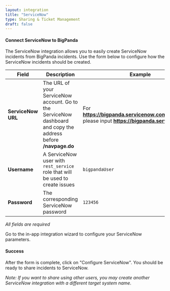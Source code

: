 ```yaml
---
layout: integration
title: "ServiceNow"
type: Sharing & Ticket Management
draft: false
---
```


#### Connect ServiceNow to BigPanda

The ServiceNow integration allows you to easily create ServiceNow incidents from BigPanda incidents. Use the form below to configure how the ServiceNow incidents should be created.

|Field|Description|Example|
|-----|-----------|-------|
|**ServiceNow URL**|The URL of your ServiceNow account. Go to the ServiceNow dashboard and copy the address before **/navpage.do**|For **https://bigpanda.servicenow.com/navpage.do**  please input **https://bigpanda.servicenow.com**|
|**Username**|A ServiceNow user with `rest_service` role that will be used to create issues|`bigpandaUser`|
|**Password**|The corresponding ServiceNow password|`123456`|

<!-- app-only-start -->

<!-- include 'integrations/servicenow/servicenow' -->
*All fields are required*

<!-- app-only-end -->

<!-- docs-only-start -->

Go to the in-app integration wizard to configure your ServiceNow parameters.

<!-- docs-only-end -->

<!-- section-separator -->
#### Success
After the form is complete, click on "Configure ServiceNow".
You should be ready to share incidents to ServiceNow.

*Note: If you want to share using other users, you may create another ServiceNow integration with a different target system name.*
